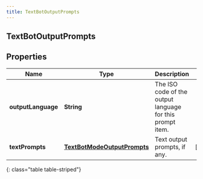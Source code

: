 ```yaml
---
title: TextBotOutputPrompts
---
```

## TextBotOutputPrompts


## Properties

| Name | Type | Description | Notes |
| ------------ | ------------- | ------------- | ------------- |
| **outputLanguage** | <!----><!---->**String**<!----> | The ISO code of the output language for this prompt item. |  |
| **textPrompts** | <!----><!---->[**TextBotModeOutputPrompts**](TextBotModeOutputPrompts.html)<!----> | Text output prompts, if any. |  [optional] |
{: class="table table-striped"}



